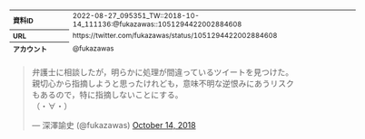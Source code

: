 <table style="font-size: 9pt; width: 610px; margin-bottom: 20px; height: 80px;">
<tbody>
    <tr>
        <th align=left>資料ID</th>
        <td align=left>2022-08-27_095351_TW::2018-10-14_111136:@fukazawas::1051294422002884608</td>
    </tr>
    <tr>
        <th align=left>URL</th>
        <td align=left>https://twitter.com/fukazawas/status/1051294422002884608</td>
    </tr>
    <tr>
        <th align=left>アカウント</th>
        <td align=left>@fukazawas</td>
    </tr>
    <tr>
        <th align=left>ユーザ名</th>
        <td align=left>深澤諭史</td>
    </tr>
    <tr>
        <th align=left>ツイートの記録日時</th>
        <td align=left>2022-08-27_095351_</td>
    </tr>
</tbody>
</table>
<blockquote class="twitter-tweet" data-width="450"  data-lang="ja"><p lang="ja" dir="ltr">弁護士に相談したが，明らかに処理が間違っているツイートを見つけた。<br>親切心から指摘しようと思ったけれども，意味不明な逆恨みにあうリスクもあるので，特に指摘しないことにする。<br>（・∀・）</p>&mdash; 深澤諭史 (@fukazawas) <a href="https://twitter.com/fukazawas/status/1051294422002884608?ref_src=twsrc%5Etfw">October 14, 2018</a></blockquote>
<script async src="https://platform.twitter.com/widgets.js" charset="utf-8"></script>


